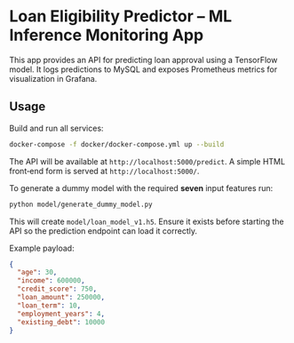 # Loan Eligibility Predictor – ML Inference Monitoring App

This app provides an API for predicting loan approval using a TensorFlow model. It logs predictions to MySQL and exposes Prometheus metrics for visualization in Grafana.

## Usage

Build and run all services:

```bash
docker-compose -f docker/docker-compose.yml up --build
```

The API will be available at `http://localhost:5000/predict`. A simple HTML
front‑end form is served at `http://localhost:5000/`.

To generate a dummy model with the required **seven** input features run:

```bash
python model/generate_dummy_model.py
```

This will create `model/loan_model_v1.h5`. Ensure it exists before starting the API so the prediction endpoint can load it correctly.

Example payload:

```json
{
  "age": 30,
  "income": 600000,
  "credit_score": 750,
  "loan_amount": 250000,
  "loan_term": 10,
  "employment_years": 4,
  "existing_debt": 10000
}
```
